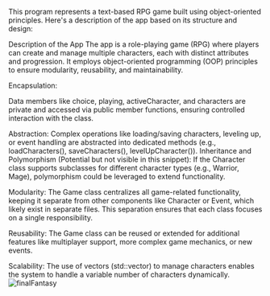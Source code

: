 This program represents a text-based RPG game built using object-oriented principles. Here's a description of the app based on its structure and design:

Description of the App
The app is a role-playing game (RPG) where players can create and manage multiple characters, each with distinct attributes and progression. It employs object-oriented programming (OOP) principles to ensure modularity, reusability, and maintainability.

Encapsulation:

Data members like choice, playing, activeCharacter, and characters are private and accessed via public member functions, ensuring controlled interaction with the class.

Abstraction:
Complex operations like loading/saving characters, leveling up, or event handling are abstracted into dedicated methods (e.g., loadCharacters(), saveCharacters(), levelUpCharacter()).
Inheritance and Polymorphism (Potential but not visible in this snippet):
If the Character class supports subclasses for different character types (e.g., Warrior, Mage), polymorphism could be leveraged to extend functionality.

Modularity:
The Game class centralizes all game-related functionality, keeping it separate from other components like Character or Event, which likely exist in separate files.
This separation ensures that each class focuses on a single responsibility.

Reusability:
The Game class can be reused or extended for additional features like multiplayer support, more complex game mechanics, or new events.

Scalability:
The use of vectors (std::vector) to manage characters enables the system to handle a variable number of characters dynamically.
![finalFantasy](https://github.com/user-attachments/assets/33f51f4c-65a2-4365-9303-730ad0a39ac5)

